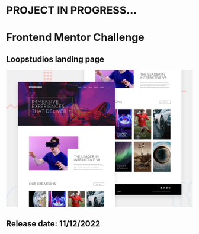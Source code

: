 # PROJECT IN PROGRESS...
# Frontend Mentor Challenge
## Loopstudios landing page

![Design preview for the Loopstudios landing page coding challenge](./src/design/desktop-preview.jpg)

## Release date: 11/12/2022
